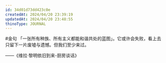 ```yaml
---
id: 34d01d73dd423c0e
createdAt: 2024/04/20 23:39:19
updatedAt: 2024/04/20 23:48:55
thinoType: JOURNAL
---
```

#金句  「一张所有种族、所有主义都能和谐共处的蓝图」。它或许会失败，看上去只留下一片废墟与遗憾。但我们至少来过。

——《维拉·黎明依旧到来-厨房谈话》